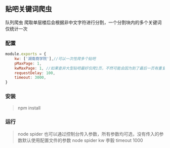 ## 贴吧关键词爬虫

队列爬虫
爬取单层楼后会根据非中文字符进行分割，一个分割块内的多个关键词仅统计一次

### 配置
```js
module.exports = {
    kw: ['湖南商学院'],//可以一次性爬多个贴吧
    pMaxPage: 1,
    kwMaxPage: 1, //如果查非大型贴吧最好仅爬1页，不然可能会因为到了最后一页有重复爬取的可能性
    requestDelay: 100,
    timeout: 3000,
}
```

### 安装
> npm install

### 运行
> node spider
也可以通过控制台传入参数，所有参数均可选，没有传入的参数默认使用配置文件的参数
> node spider kw 李毅 timeout 1000
